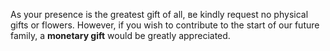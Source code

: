 Аs your presence is the greatest gift of all, вe kindly request no physical gifts or flowers. However, if you wish to contribute to the start of our future family, a **monetary gift** would be greatly appreciated.
